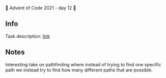 🎄 Advent of Code 2021 - day 12 🎄

## Info

Task description: [link](https://adventofcode.com/2021/day/12)

## Notes

Interesting take on pathfinding where instead of trying to find one specific path we instead try to find how many different paths that are possible. 
